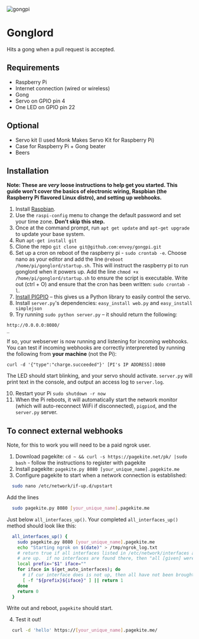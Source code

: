 ![gongpi](http://wellsosaur.us/YIA6/Untitled%20Sketch_bb.png)

# Gonglord

Hits a gong when a pull request is accepted.

## Requirements

* Raspberry Pi
* Internet connection (wired or wireless)
* Gong
* Servo on GPIO pin 4
* One LED on GPIO pin 22

## Optional

* Servo kit (I used Monk Makes Servo Kit for Raspberry Pi)
* Case for Raspberry Pi + Gong beater
* Beers

## Installation

**Note: These are *very* loose instructions to help get you started. This guide won't cover the basics of electronic wiring, Raspbian (the Raspberry Pi flavored Linux distro), and setting up webhooks.**

1. Install [Raspbian](https://www.raspberrypi.org/downloads/raspbian/).
2. Use the `raspi-config` menu to change the default password and set your time zone. **Don't skip this step.**
3. Once at the command prompt, run `apt get update` and `apt-get upgrade` to update your base system.
4. Run `apt-get install git`
5. Clone the repo `git clone git@github.com:envoy/gongpi.git`
6. Set up a cron on reboot of the raspberry pi - `sudo crontab -e`. Choose nano as your editor and add the line `@reboot /home/pi/gonglord/startup.sh`. This will instruct the raspberry pi to run gonglord when it powers up. Add the line `chmod +x /home/pi/gonglord/startup.sh` to ensure the script is executable. Write out (ctrl + O) and ensure that the cron has been written: `sudo crontab -l`.
7. [Install PIGPIO](http://abyz.co.uk/rpi/pigpio/download.html) – this gives us a Python library to easily control the servo.
8. Install `server.py`'s dependencies: `easy_install web.py` and `easy_install simplejson`
9. Try running `sudo python server.py` – it should return the following:

  ```
  http://0.0.0.0:8080/
  _
  ```

  If so, your webserver is now running and listening for incoming webhooks. You can test if incoming webhooks are correctly interprereted by running the following from **your machine** (not the Pi):

  ```
  curl -d '{"type":"charge.succeeded"}' [PI's IP ADDRESS]:8080
  ```

  The LED should start blinking, and your servo should activate. `server.py` will print text in the console, and output an access log to `server.log`.

10. Restart your Pi `sudo shutdown -r now`
11. When the Pi reboots, it will automatically start the network monitor (which will auto-reconnect WiFi if disconnected), `pigpiod`, and the `server.py` server.

## To connect external webhooks

Note, for this to work you will need to be a paid ngrok user.

1. Download pagekite: `cd ~ && curl -s https://pagekite.net/pk/ |sudo bash` - follow the instructions to register with pagekite
2. Install pagekite: `pagekite.py 8080 [your_unique_name].pagekite.me`
3. Configure pagekite to start when a network connection is established:

  ```bash
    sudo nano /etc/network/if-up.d/upstart
  ```

  Add the lines

  ```bash
    sudo pagekite.py 8080 [your_unique_name].pagekite.me
  ```

  Just below `all_interfaces_up()`. Your completed `all_interfaces_up()` method should look like this:

  ```bash
    all_interfaces_up() {
      sudo pagekite.py 8080 [your_unique_name].pagekite.me
      echo "Starting ngrok on $(date)" > /tmp/ngrok_log.txt
      # return true if all interfaces listed in /etc/network/interfaces as 'auto'
      # are up.  if no interfaces are found there, then "all [given] were up"
      local prefix="$1" iface=""
      for iface in $(get_auto_interfaces); do
        # if cur interface does is not up, then all have not been brought up
        [ -f "${prefix}${iface}" ] || return 1
      done
      return 0
    }
  ```

  Write out and reboot, `pagekite` should start.

4. Test it out!
  ```bash
    curl -d 'hello' https://[your_unique_name].pagekite.me/
  ```

